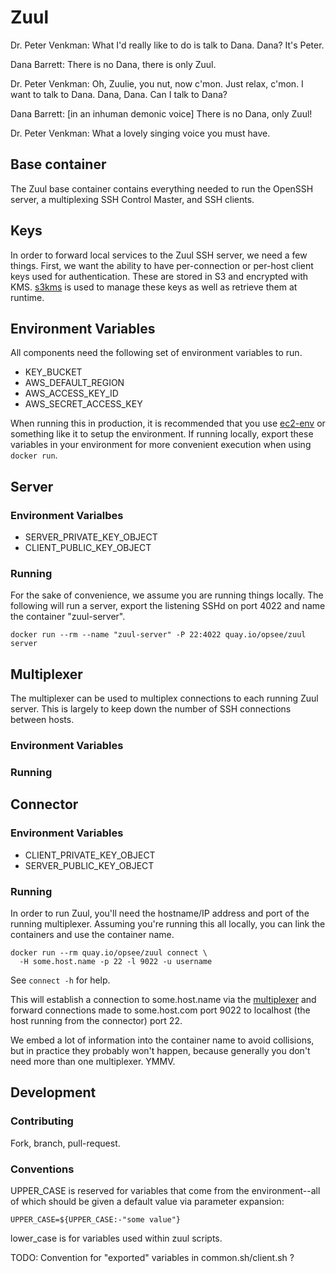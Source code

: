 # Zuul

Dr. Peter Venkman: What I'd really like to do is talk to Dana. Dana? It's Peter.

Dana Barrett: There is no Dana, there is only Zuul.

Dr. Peter Venkman: Oh, Zuulie, you nut, now c'mon. Just relax, c'mon. I want to talk to Dana. Dana, Dana. Can I talk to Dana?

Dana Barrett: [in an inhuman demonic voice] There is no Dana, only Zuul!

Dr. Peter Venkman: What a lovely singing voice you must have.

## Base container

The Zuul base container contains everything needed to run the OpenSSH server,
a multiplexing SSH Control Master, and SSH clients.

## Keys

In order to forward local services to the Zuul SSH server, we need a few things.
First, we want the ability to have per-connection or per-host client keys used
for authentication. These are stored in S3 and encrypted with KMS.
[s3kms](https://github.com/opsee/vinz-clortho/tree/master/README.md) is used to manage these keys as well as
retrieve them at runtime.

## Environment Variables

All components need the following set of environment variables to run.

* KEY_BUCKET
* AWS_DEFAULT_REGION
* AWS_ACCESS_KEY_ID
* AWS_SECRET_ACCESS_KEY

When running this in production, it is recommended that you use
[ec2-env](https://github.com/opsee/ec2-env)
or something like it to setup the environment. If running locally,
export these variables in your environment for more convenient execution
when using `docker run`.

## Server

### Environment Varialbes

* SERVER_PRIVATE_KEY_OBJECT
* CLIENT_PUBLIC_KEY_OBJECT

### Running

For the sake of convenience, we assume you are running things locally. The
following will run a server, export the listening SSHd on port 4022 and name
the container "zuul-server".

```
docker run --rm --name "zuul-server" -P 22:4022 quay.io/opsee/zuul server
```

## Multiplexer

The multiplexer can be used to multiplex connections to each running Zuul server.
This is largely to keep down the number of SSH connections between hosts.

### Environment Variables



### Running

## Connector

### Environment Variables

* CLIENT_PRIVATE_KEY_OBJECT
* SERVER_PUBLIC_KEY_OBJECT

### Running

In order to run Zuul, you'll need the hostname/IP address and port of the running
multiplexer. Assuming you're running this all locally, you can link the
containers and use the container name.

```
docker run --rm quay.io/opsee/zuul connect \
  -H some.host.name -p 22 -l 9022 -u username
```

See `connect -h` for help.

This will establish a connection to some.host.name via the [multiplexer](#multiplexer)
and forward connections made to some.host.com port 9022 to localhost (the host
running from the connector) port 22.

We embed a lot of information into the container name to avoid collisions, but
in practice they probably won't happen, because generally you don't need more
than one multiplexer. YMMV.

## Development

### Contributing

Fork, branch, pull-request.

### Conventions

UPPER_CASE is reserved for variables that come from the environment--all of which
should be given a default value via parameter expansion:

```
UPPER_CASE=${UPPER_CASE:-"some value"}
```

lower_case is for variables used within zuul scripts.

TODO: Convention for "exported" variables in common.sh/client.sh ?
